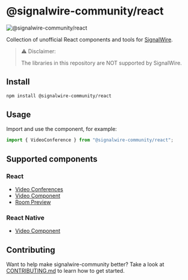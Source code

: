 # @signalwire-community/react

![@signalwire-community/react](https://img.shields.io/npm/v/@signalwire-community/react)

Collection of unofficial React components and tools for [SignalWire](https://signalwire.com).

> ⚠️ Disclaimer:
>
> The libraries in this repository are NOT supported by SignalWire.

## Install

```bash
npm install @signalwire-community/react
```

## Usage

Import and use the component, for example:

```js
import { VideoConference } from "@signalwire-community/react";
```

## Supported components

### React

- [Video Conferences](./packages/react/src/components/VideoConference)
- [Video Component](./packages/react/src/components/Video)
- [Room Preview](./packages/react/src/components/RoomPreview)

### React Native

- [Video Component](./packages/react-native/src/components/Video)

## Contributing

Want to help make signalwire-community better? Take a look at [CONTRIBUTING.md](https://github.com/signalwire-community/react/blob/main/CONTRIBUTING.md) to learn how to get started.
